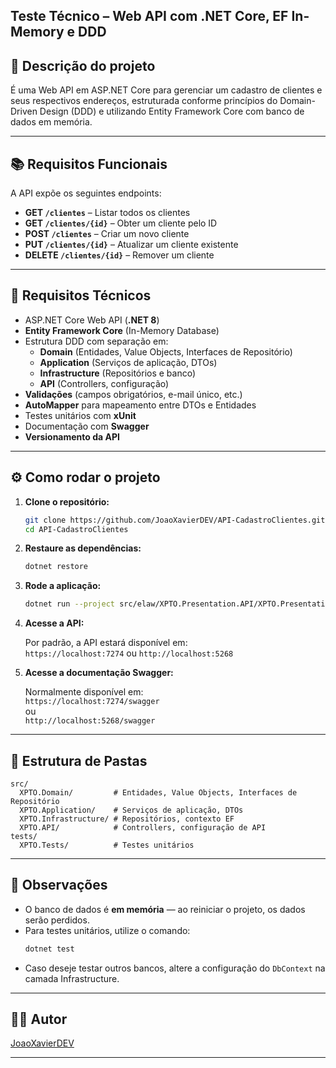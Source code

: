 ﻿## Teste Técnico – Web API com .NET Core, EF In-Memory e DDD

## 🧩 Descrição do projeto

É uma Web API em ASP.NET Core para gerenciar um cadastro de clientes e seus respectivos endereços, estruturada conforme princípios do Domain-Driven Design (DDD) e utilizando Entity Framework Core com banco de dados em memória.

---

## 📚 Requisitos Funcionais

A API expõe os seguintes endpoints:

- **GET `/clientes`** – Listar todos os clientes
- **GET `/clientes/{id}`** – Obter um cliente pelo ID
- **POST `/clientes`** – Criar um novo cliente
- **PUT `/clientes/{id}`** – Atualizar um cliente existente
- **DELETE `/clientes/{id}`** – Remover um cliente

---

## 🧱 Requisitos Técnicos

- ASP.NET Core Web API (**.NET 8**)
- **Entity Framework Core** (In-Memory Database)
- Estrutura DDD com separação em:
  - **Domain** (Entidades, Value Objects, Interfaces de Repositório)
  - **Application** (Serviços de aplicação, DTOs)
  - **Infrastructure** (Repositórios e banco)
  - **API** (Controllers, configuração)
- **Validações** (campos obrigatórios, e-mail único, etc.)
- **AutoMapper** para mapeamento entre DTOs e Entidades
- Testes unitários com **xUnit**
- Documentação com **Swagger**
- **Versionamento da API**

---

## ⚙️ Como rodar o projeto

1. **Clone o repositório:**
   ```bash
   git clone https://github.com/JoaoXavierDEV/API-CadastroClientes.git
   cd API-CadastroClientes
   ```

2. **Restaure as dependências:**
   ```bash
   dotnet restore
   ```

3. **Rode a aplicação:**
   ```bash
   dotnet run --project src/elaw/XPTO.Presentation.API/XPTO.Presentation.API.csproj
   ```

4. **Acesse a API:**

   Por padrão, a API estará disponível em:  
   `https://localhost:7274` ou `http://localhost:5268`

5. **Acesse a documentação Swagger:**

   Normalmente disponível em:  
   `https://localhost:7274/swagger`  
   ou  
   `http://localhost:5268/swagger`

---

## 📁 Estrutura de Pastas 

```
src/
  XPTO.Domain/         # Entidades, Value Objects, Interfaces de Repositório
  XPTO.Application/    # Serviços de aplicação, DTOs
  XPTO.Infrastructure/ # Repositórios, contexto EF
  XPTO.API/            # Controllers, configuração de API
tests/
  XPTO.Tests/          # Testes unitários
```

---

## 📝 Observações

- O banco de dados é **em memória** — ao reiniciar o projeto, os dados serão perdidos.
- Para testes unitários, utilize o comando:
  ```bash
  dotnet test
  ```
- Caso deseje testar outros bancos, altere a configuração do `DbContext` na camada Infrastructure.

---

## 👨‍💻 Autor

[JoaoXavierDEV](https://github.com/JoaoXavierDEV)

---